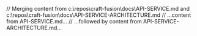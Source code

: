 // Merging content from c:\repos\craft-fusion\docs\API-SERVICE.md and c:\repos\craft-fusion\docs\API-SERVICE-ARCHITECTURE.md
// ...content from API-SERVICE.md...
// ...followed by content from API-SERVICE-ARCHITECTURE.md...
